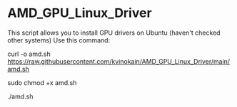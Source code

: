 # AMD_GPU_Linux_Driver
This script allows you to install GPU drivers on Ubuntu (haven't checked other systems)
Use this command:

curl -o amd.sh https://raw.githubusercontent.com/kvinokain/AMD_GPU_Linux_Driver/main/amd.sh 

sudo chmod +x amd.sh

./amd.sh
